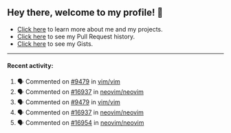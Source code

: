 ## Hey there, welcome to my profile! 👋

- [Click here](https://seandewar.github.io/) to learn more about me and my projects.
- [Click here](https://github.com/search?p=1&q=author%3Aseandewar+is%3Apr) to see my Pull Request history.
- [Click here](https://gist.github.com/seandewar) to see my Gists.

---

#### Recent activity:

<!--START_SECTION:activity-->
1. 🗣 Commented on [#9479](https://github.com/vim/vim/issues/9479) in [vim/vim](https://github.com/vim/vim)
2. 🗣 Commented on [#16937](https://github.com/neovim/neovim/issues/16937) in [neovim/neovim](https://github.com/neovim/neovim)
3. 🗣 Commented on [#9479](https://github.com/vim/vim/issues/9479) in [vim/vim](https://github.com/vim/vim)
4. 🗣 Commented on [#16937](https://github.com/neovim/neovim/issues/16937) in [neovim/neovim](https://github.com/neovim/neovim)
5. 🗣 Commented on [#16954](https://github.com/neovim/neovim/issues/16954) in [neovim/neovim](https://github.com/neovim/neovim)
<!--END_SECTION:activity-->
